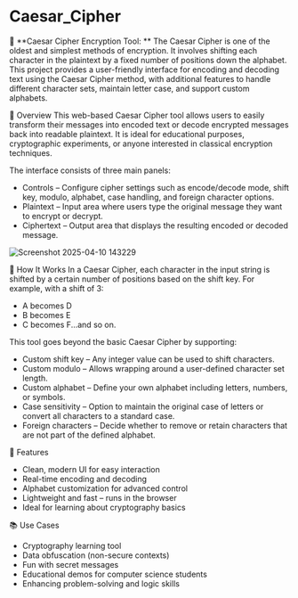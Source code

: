 # Caesar_Cipher

🔐 **Caesar Cipher Encryption Tool: **
The Caesar Cipher is one of the oldest and simplest methods of encryption. It involves shifting each character in the plaintext by a fixed number of positions down the alphabet. This project provides a user-friendly interface for encoding and decoding text using the Caesar Cipher method, with additional features to handle different character sets, maintain letter case, and support custom alphabets.

📌 Overview
This web-based Caesar Cipher tool allows users to easily transform their messages into encoded text or decode encrypted messages back into readable plaintext. It is ideal for educational purposes, cryptographic experiments, or anyone interested in classical encryption techniques.

The interface consists of three main panels:
* Controls – Configure cipher settings such as encode/decode mode, shift key, modulo, alphabet, case handling, and foreign character options.
* Plaintext – Input area where users type the original message they want to encrypt or decrypt.
* Ciphertext – Output area that displays the resulting encoded or decoded message.

![Screenshot 2025-04-10 143229](https://github.com/user-attachments/assets/ce7c99e8-f6e5-40e9-984b-5283f8ae0cff)

🧠 How It Works
In a Caesar Cipher, each character in the input string is shifted by a certain number of positions based on the shift key. For example, with a shift of 3:
* A becomes D
* B becomes E
* C becomes F...and so on.

This tool goes beyond the basic Caesar Cipher by supporting:
- Custom shift key – Any integer value can be used to shift characters.
- Custom modulo – Allows wrapping around a user-defined character set length.
- Custom alphabet – Define your own alphabet including letters, numbers, or symbols.
- Case sensitivity – Option to maintain the original case of letters or convert all characters to a standard case.
- Foreign characters – Decide whether to remove or retain characters that are not part of the defined alphabet.


🔧 Features
- Clean, modern UI for easy interaction
- Real-time encoding and decoding
- Alphabet customization for advanced control
- Lightweight and fast – runs in the browser
- Ideal for learning about cryptography basics

📚 Use Cases
- Cryptography learning tool
- Data obfuscation (non-secure contexts)
- Fun with secret messages
- Educational demos for computer science students
- Enhancing problem-solving and logic skills
